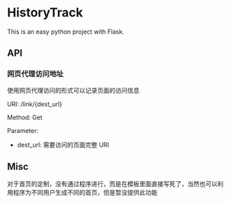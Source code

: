 # HistoryTrack

This is an easy python project with Flask.

## API

### 网页代理访问地址

使用网页代理访问的形式可以记录页面的访问信息

URI: /link/{dest_url}

Method: Get

Parameter:

*  dest_url: 需要访问的页面完整 URI

## Misc

对于首页的定制，没有通过程序进行，而是在模板里面直接写死了，当然也可以利用程序为不同用户生成不同的首页，但是暂没提供此功能
